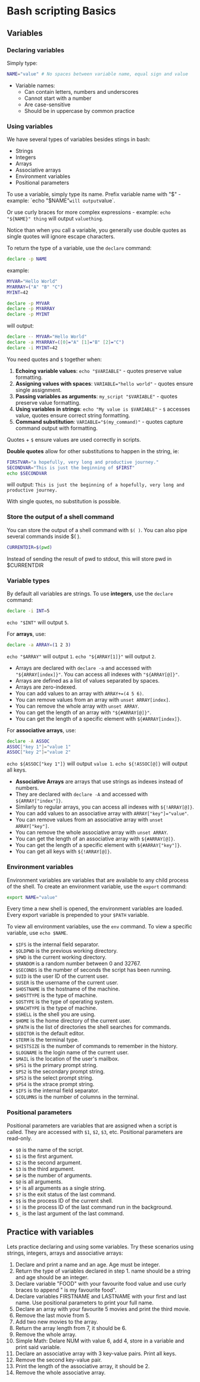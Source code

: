 # Bash scripting Basics

## Variables

### Declaring variables

Simply type:

```bash
NAME="value" # No spaces between variable name, equal sign and value
```

- Variable names:
  - Can contain letters, numbers and underscores
  - Cannot start with a number
  - Are case-sensitive
  - Should be in uppercase by common practice

### Using variables

We have several types of variables besides stings in bash:

- Strings
- Integers
- Arrays
- Associative arrays
- Environment variables
- Positional parameters

To use a variable, simply type its name.
Prefix variable name with "$" - example: `echo "$NAME"` will output `value`.

Or use curly braces for more complex expressions - example: `echo "${NAME}" thing` will output `valuething`.

Notice than when you call a variable, you generally use double quotes as single quotes will ignore escape characters.

To return the type of a variable, use the `declare` command:

```bash
declare -p NAME
```

example:

```bash
MYVAR="Hello World"
MYARRAY=("A" "B" "C")
MYINT=42

declare -p MYVAR
declare -p MYARRAY
declare -p MYINT
```

will output:

```bash
declare -- MYVAR="Hello World"
declare -a MYARRAY=([0]="A" [1]="B" [2]="C")
declare -i MYINT=42
```

You need quotes and `$` together when:

1. **Echoing variable values**: `echo "$VARIABLE"` - quotes preserve value formatting.
2. **Assigning values with spaces**: `VARIABLE="hello world"` - quotes ensure single assignment.
3. **Passing variables as arguments**: `my_script "$VARIABLE"` - quotes preserve value formatting.
4. **Using variables in strings**: `echo "My value is $VARIABLE"` - `$` accesses value, quotes ensure correct string formatting.
5. **Command substitution**: `VARIABLE="$(my_command)"` - quotes capture command output with formatting.

Quotes + `$` ensure values are used correctly in scripts.

**Double quotes** allow for other substitutions to happen in the string, ie:

```sh
FIRSTVAR="a hopefully, very long and productive journey."
SECONDVAR="This is just the beginning of $FIRST"
echo $SECONDVAR
```
will output:
`This is just the beginning of a hopefully, very long and productive journey.`

With single quotes, no substitution is possible.

### Store the output of a shell command

You can store the output of a shell command with `$( )`. You can also pipe several commands inside $( ).

```sh
CURRENTDIR=$(pwd)
```

Instead of sending the result of pwd to stdout, this will store pwd in $CURRENTDIR

### Variable types

By default all variables are strings. To use **integers**, use the `declare` command:

```bash
declare -i INT=5
```

`echo "$INT"` will output `5`.

For **arrays**, use:

```bash
declare -a ARRAY=(1 2 3)
```
`echo "$ARRAY"` will output `1`.
`echo "${ARRAY[1]}"` will output `2`.

- Arrays are declared with `declare -a` and accessed with `"${ARRAY[index]}"`. You can access all indexes with `"${ARRAY[@]}"`.
- Arrays are defined as a list of values separated by spaces.
- Arrays are zero-indexed.
- You can add values to an array with `ARRAY+=(4 5 6)`.
- You can remove values from an array with `unset ARRAY[index]`.
- You can remove the whole array with `unset ARRAY`.
- You can get the length of an array with `"${#ARRAY[@]}"`.
- You can get the length of a specific element with `${#ARRAY[index]}`.

For **associative arrays**, use:

```bash
declare -A ASSOC
ASSOC["key 1"]="value 1"
ASSOC["key 2"]="value 2"
```

`echo ${ASSOC["key 1"]}` will output `value 1`.
`echo ${!ASSOC[@]}` will output all keys.

- **Associative Arrays** are arrays that use strings as indexes instead of numbers.
- They are declared with `declare -A` and accessed with `${ARRAY["index"]}`.
- Similarly to regular arrays, you can access all indexes with `${!ARRAY[@]}`.
- You can add values to an associative array with `ARRAY["key"]="value"`.
- You can remove values from an associative array with `unset ARRAY["key"]`.
- You can remove the whole associative array with `unset ARRAY`.
- You can get the length of an associative array with `${#ARRAY[@]}`.
- You can get the length of a specific element with `${#ARRAY["key"]}`.
- You can get all keys with `${!ARRAY[@]}`.

### Environment variables

Environment variables are variables that are available to any child process of the shell. To create an environment variable, use the `export` command:

```bash
export NAME="value"
```

Every time a new shell is opened, the environment variables are loaded. Every export variable is prepended to your `$PATH` variable.

To view all environment variables, use the `env` command. To view a specific variable, use `echo $NAME`.

- `$IFS` is the internal field separator.
- `$OLDPWD` is the previous working directory.
- `$PWD` is the current working directory.
- `$RANDOM` is a random number between 0 and 32767.
- `$SECONDS` is the number of seconds the script has been running.
- `$UID` is the user ID of the current user.
- `$USER` is the username of the current user.
- `$HOSTNAME` is the hostname of the machine.
- `$HOSTTYPE` is the type of machine.
- `$OSTYPE` is the type of operating system.
- `$MACHTYPE` is the type of machine.
- `$SHELL` is the shell you are using.
- `$HOME` is the home directory of the current user.
- `$PATH` is the list of directories the shell searches for commands.
- `$EDITOR` is the default editor.
- `$TERM` is the terminal type.
- `$HISTSIZE` is the number of commands to remember in the history.
- `$LOGNAME` is the login name of the current user.
- `$MAIL` is the location of the user's mailbox.
- `$PS1` is the primary prompt string.
- `$PS2` is the secondary prompt string.
- `$PS3` is the select prompt string.
- `$PS4` is the xtrace prompt string.
- `$IFS` is the internal field separator.
- `$COLUMNS` is the number of columns in the terminal.

### Positional parameters

Positional parameters are variables that are assigned when a script is called. They are accessed with `$1`, `$2`, `$3`, etc. Positional parameters are read-only.

- `$0` is the name of the script.
- `$1` is the first argument.
- `$2` is the second argument.
- `$3` is the third argument.
- `$#` is the number of arguments.
- `$@` is all arguments.
- `$*` is all arguments as a single string.
- `$?` is the exit status of the last command.
- `$$` is the process ID of the current shell.
- `$!` is the process ID of the last command run in the background.
- `$_` is the last argument of the last command.

## Practice with variables

Lets practice declaring and using some variables. Try these scenarios using strings, integers, arrays and associative arrays:

1. Declare and print a name and an age. Age must be integer.
2. Return the type of variables declared in step 1. name should be a string and age should be an integer.
3. Declare variable "FOOD" with your favourite food value and use curly braces to append " is my favourite food".
4. Declare variables FIRSTNAME and LASTNAME with your first and last name. Use positional parameters to print your full name.
5. Declare an array with your favourite 5 movies and print the third movie.
6. Remove the last movie from 5.
7. Add two new movies to the array.
9. Return the array length from 7, it should be 6.
10. Remove the whole array.
11. Simple Math: Delare NUM with value 6, add 4, store in a variable and print said variable.
12. Declare an associative array with 3 key-value pairs. Print all keys.
13. Remove the second key-value pair.
14. Print the length of the associative array, it should be 2.
15. Remove the whole associative array.

